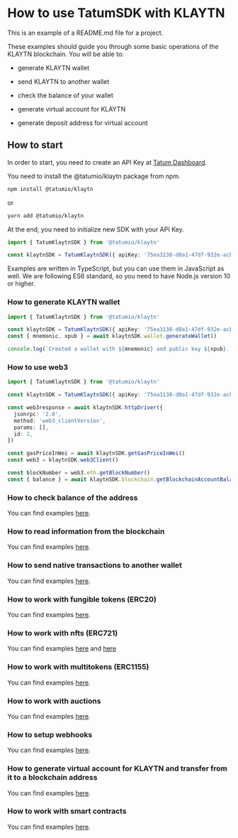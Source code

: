 # How to use TatumSDK with KLAYTN

This is an example of a README.md file for a project.

These examples should guide you through some basic operations of the KLAYTN blockchain. You will be able to:

- generate KLAYTN wallet
- send KLAYTN to another wallet
- check the balance of your wallet

- generate virtual account for KLAYTN
- generate deposit address for virtual account

## How to start

In order to start, you need to create an API Key at [Tatum Dashboard](https://dashboard.tatum.io).

You need to install the @tatumio/klaytn package from npm.

```bash
npm install @tatumio/klaytn
```

or

```bash
yarn add @tatumio/klaytn
```

At the end, you need to initialize new SDK with your API Key.

```typescript
import { TatumKlaytnSDK } from '@tatumio/klaytn'

const klaytnSDK = TatumKlaytnSDK({ apiKey: '75ea3138-d0a1-47df-932e-acb3ee807dab' })
```

Examples are written in TypeScript, but you can use them in JavaScript as well. We are following ES6 standard, so you
need to have Node.js version 10 or higher.

### How to generate KLAYTN wallet

```typescript
import { TatumKlaytnSDK } from '@tatumio/klaytn'

const klaytnSDK = TatumKlaytnSDK({ apiKey: '75ea3138-d0a1-47df-932e-acb3ee807dab' })
const { mnemonic, xpub } = await klaytnSDK.wallet.generateWallet()

console.log(`Created a wallet with ${mnemonic} and public key ${xpub}.`)
```

### How to use web3

```typescript
import { TatumKlaytnSDK } from '@tatumio/klaytn'

const klaytnSDK = TatumKlaytnSDK({ apiKey: '75ea3138-d0a1-47df-932e-acb3ee807dab' })

const web3response = await klaytnSDK.httpDriver({
  jsonrpc: '2.0',
  method: 'web3_clientVersion',
  params: [],
  id: 2,
})

const gasPriceInWei = await klaytnSDK.getGasPriceInWei()
const web3 = klaytnSDK.web3Client()

const blockNumber = web3.eth.getBlockNumber()
const { balance } = await klaytnSDK.blockchain.getBlockchainAccountBalance('0xec0797cc5d3ba8e4e8f2019f6e56fad103f8c7c9')
```

### How to check balance of the address

You can find examples [here](./src/app/klaytn.balance.example.ts).

### How to read information from the blockchain

You can find examples [here](./src/app/klaytn.blockchain.example.ts).

### How to send native transactions to another wallet

You can find examples [here](./src/app/klaytn.tx.example.ts).

### How to work with fungible tokens (ERC20)

You can find examples [here](./src/app/klaytn.erc20.example.ts).

### How to work with nfts (ERC721)

You can find examples [here](./src/app/klaytn.nft.example.ts) and [here](./src/app/klaytn.nft.express.mint.example.ts)

### How to work with multitokens (ERC1155)

You can find examples [here](./src/app/klaytn.multitoken.example.ts).

### How to work with auctions

You can find examples [here](./src/app/klaytn.auction.example.ts).

### How to setup webhooks

You can find examples [here](./src/app/klaytn.subscriptions.example.ts).

### How to generate virtual account for KLAYTN and transfer from it to a blockchain address

You can find examples [here](./src/app/klaytn.virtualAccount.example.ts).

### How to work with smart contracts

You can find examples [here](./src/app/klaytn.smartContract.example.ts).
